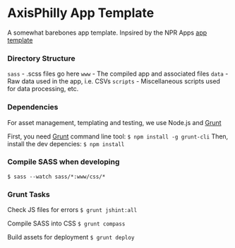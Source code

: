# AxisPhilly App Template
A somewhat barebones app template. Inpsired by the NPR Apps [app template](https://github.com/nprapps/app-template)

### Directory Structure

`sass` - .scss files go here
`www` - The compiled app and associated files
`data` - Raw data used in the app, i.e. CSVs
`scripts` -  Miscellaneous scripts used for data processing, etc.

### Dependencies
For asset management, templating and testing, we use Node.js and [Grunt](http://www.gruntjs.com)

First, you need [Grunt](https://github.com/gruntjs/grunt-cli) command line tool:
`$ npm install -g grunt-cli`
Then, install the dev depencies:
`$ npm install`

### Compile SASS when developing
`$ sass --watch sass/*:www/css/*`

### Grunt Tasks

Check JS files for errors
`$ grunt jshint:all`

Compile SASS into CSS
`$ grunt compass`

Build assets for deployment
`$ grunt deploy`

